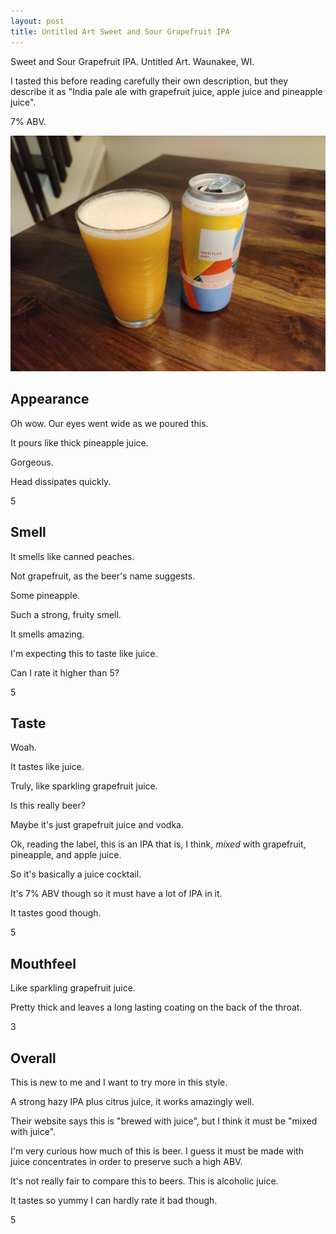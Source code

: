 ```yaml
---
layout: post
title: Untitled Art Sweet and Sour Grapefruit IPA
---
```

Sweet and Sour Grapefruit IPA.
Untitled Art.
Waunakee, WI.

I tasted this before reading carefully their own description,
but they describe it as
"India pale ale with grapefruit juice, apple juice and pineapple juice".

7% ABV.

<img class="beer-photo" src="/beer/images/2020-11-11-untitled-art-sweet-and-sour-grapefruit-ipa.jpg"/>


## Appearance

Oh wow.
Our eyes went wide as we poured this.

It pours like thick pineapple juice.

Gorgeous.

Head dissipates quickly.

5


## Smell

It smells like canned peaches.

Not grapefruit,
as the beer's name suggests.

Some pineapple.

Such a strong,
fruity smell.

It smells amazing.

I'm expecting this to taste like juice.

Can I rate it higher than 5?

5


## Taste

Woah.

It tastes like juice.

Truly,
like sparkling grapefruit juice.

Is this really beer?

Maybe it's just grapefruit juice and vodka.

Ok, reading the label,
this is an IPA
that is,
I think,
_mixed_ with grapefruit,
pineapple,
and apple juice.

So it's basically a juice cocktail.

It's 7% ABV though so it must have a lot of IPA in it.

It tastes good though.

5


## Mouthfeel

Like sparkling grapefruit juice.

Pretty thick and leaves a long lasting coating on the back of the throat.

3


## Overall

This is new to me and I want to try more in this style.

A strong hazy IPA plus citrus juice,
it works amazingly well.

Their website says this is "brewed with juice",
but I think it must be "mixed with juice".

I'm very curious how much of this is beer.
I guess it must be made with juice concentrates
in order to preserve such a high ABV.

It's not really fair to compare this to beers.
This is alcoholic juice.

It tastes so yummy I can hardly rate it bad though.

5
